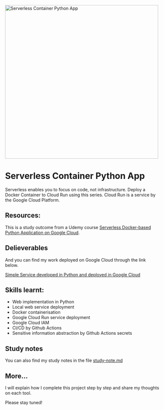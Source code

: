 
<img src='https://static.codingforentrepreneurs.com/media/projects/serverless-container-python-app/images/share/Serverless_Container_on_GCP_-_Share.jpg' alt='Serverless Container Python App' width='500' />

# Serverless Container Python App

Serverless enables you to focus on code, not infrastructure. Deploy a Docker Container to Cloud Run using this series. Cloud Run is a service by the Google Cloud Platform.

## Resources:

This is a study outcome from a Udemy course [Serverless Docker-based Python Application on Google Cloud](https://www.udemy.com/share/103owu/). 

## Delieverables

And you can find my work deployed on Google Cloud through the link below.

[Simple Service developed in Python and deployed in Google Cloud](https://serverless-py-github-514560307354.us-central1.run.app/)

## Skills learnt:

- Web implementation in Python
- Local web service deployment
- Docker containerisation
- Google Cloud Run service deployment
- Google Cloud IAM
- CI/CD by Github Actions
- Sensitive information abstraction by Github Actions secrets


## Study notes

You can also find my study notes in the file [study-note.md](study-note.md)


## More...

I will explain how I complete this project step by step and share my thoughts on each tool.

Please stay tuned!

